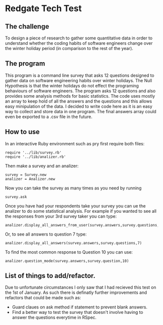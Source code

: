 # Redgate Tech Test

## The challenge
To design a piece of research to gather some quantitative data in order to understand whether the coding habits of software engineers change over the winter holiday period (in comparison to the rest of the year).

## The program
This program is a command line survey that asks 12 questions designed to gather data on software engineering habits over winter holidays. The Null Hypothesis is that the winter holidays do not effect the programing behaviours of software engineers. The program asks 12 questions and also provides some analysis methods for basic statistics. The code uses mostly an array to keep hold of all the answers and the questions and this allows easy minipulation of the data. I decided to write code here as it is an easy way to collect and store data in one program. The final answers array could even be exported to a .csv file in the future.

## How to use
In an interactive Ruby environment such as pry first require both files:
```
require '../lib/survey.rb'
require '../lib/analizer.rb'
```
Then make a survey and an analizer:
```
survey = Survey.new
analizer = Analizer.new
```
Now you can take the survey as many times as you need by running
```
survey.ask
```
Once you have had your respondents take your survey you can ue the analizer to do some statistical analysis. For example if you wanted to see all the responses from your 3rd survey taker you can type:
```
analizer.display_all_answers_from_user(survey.answers,survey.questions,3)
```

Or, to see all answers to question 7 type:
```
analizer.display_all_answers(survey.answers,survey.questions,7)
```

To find the most common response to Question 10 you can use:
```
analizer.question_mode(survey.answers,survey.question,10)
```

## List of things to add/refactor.
Due to unfortunate circumstances I only saw that I had recieved this test on the 1st of January. As such there is definatly further improvements and refactors that could be made such as:
- Guard claues on ask method if statement to prevent blank answers.
- Find a better way to test the survey that doesn't involve having to answer the questions everytime in RSpec.
